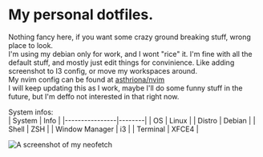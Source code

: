 # My personal dotfiles. 
 
Nothing fancy here, if you want some crazy ground breaking stuff, wrong place to look.  
I'm using my debian only for work, and I wont "rice" it. I'm fine with all the default stuff, and mostly just edit things for convinience.
Like adding screenshot to I3 config, or move my workspaces around.  
My nvim config can be found at [asthriona/nvim](https://github.com/Asthriona/nvim)  
I will keep updating this as I work, maybe I'll do some funny stuff in the future, but I'm deffo not interested in that right now.  
  
System infos:  
| System         | Info  |
|----------------|--------|
| OS             | Linux  |
| Distro         | Debian |
| Shell          | ZSH    |
| Window Manager | i3     |
| Terminal       | XFCE4  |

![A screenshot of my neofetch](https://cdn.asthriona.com/static/system.png)
